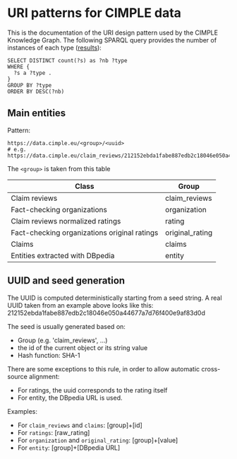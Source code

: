 URI patterns for CIMPLE data
==============================

This is the documentation of the URI design pattern used by the CIMPLE Knowledge Graph. The following SPARQL query provides the number of instances of each type ([results](https://data.silknow.org/sparql?default-graph-uri=&query=SELECT+DISTINCT+count%28%3Fs%29+as+%3Fnb+%3Ftype%0D%0AWHERE+%7B%0D%0A++%3Fs+a+%3Ftype+.%0D%0A++FILTER+%28contains%28str%28%3Ftype%29%2C+%22erlangen%22%29+%7C%7C+contains%28str%28%3Ftype%29%2C+%22forth%22%29%29%0D%0A%7D%0D%0AGROUP+BY+%3Ftype%0D%0AORDER+BY+DESC%28%3Fnb%29&should-sponge=&format=text%2Fhtml&timeout=0&debug=on&run=+Run+Query+)):

``` sparql
SELECT DISTINCT count(?s) as ?nb ?type
WHERE {
  ?s a ?type .
}
GROUP BY ?type
ORDER BY DESC(?nb)
```

## Main entities

Pattern:

``` turtle
https://data.cimple.eu/<group>/<uuid>
# e.g. https://data.cimple.eu/claim_reviews/212152ebda1fabe887edb2c18046e050a44677a7d76f400e9af83d0d
```

The `<group>` is taken from this table 

| Class | Group |
| --- | --- |
| Claim reviews | claim_reviews |
| Fact-checking organizations | organization |
| Claim reviews normalized ratings | rating |
| Fact-checking organizations original ratings | original_rating |
| Claims | claims |
| Entities extracted with DBpedia | entity |


## UUID and seed generation

The UUID is computed deterministically starting from a seed string. A real UUID taken from an example above looks like this: 212152ebda1fabe887edb2c18046e050a44677a7d76f400e9af83d0d

The seed is usually generated based on:

* Group (e.g. 'claim_reviews', ...)
* the id of the current object or its string value
* Hash function: SHA-1

There are some exceptions to this rule, in order to allow automatic cross-source alignment:
* For ratings, the uuid corresponds to the rating itself
* For entity, the DBpedia URL is used.

Examples:
* For `claim_reviews` and `claims`: [group]+[id]
* For `ratings`: [raw_rating]
* For `organization` and `original_rating`: [group]+[value]
* For `entity`: [group]+[DBpedia URL]

